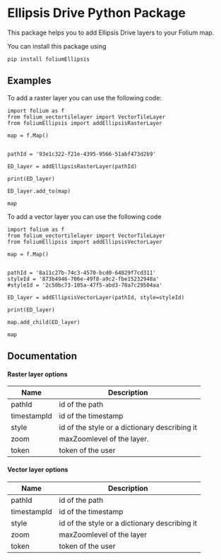# Ellipsis Drive Python Package

This package helps you to add Ellipsis Drive layers to your Folium map.

You can install this package using

`pip install foliumEllipsis`


## Examples

To add a raster layer you can use the following code:
```
import folium as f
from folium_vectortilelayer import VectorTileLayer
from foliumEllipsis import addEllipsisRasterLayer

map = f.Map()


pathId = '93e1c322-f21e-4395-9566-51abf473d2b9'

ED_layer = addEllipsisRasterLayer(pathId)

print(ED_layer)

ED_layer.add_to(map)

map
```

To add a vector layer you can use the following code

```
import folium as f
from folium_vectortilelayer import VectorTileLayer
from foliumEllipsis import addEllipsisVectorLayer

map = f.Map()


pathId = '8a11c27b-74c3-4570-bcd0-64829f7cd311'
styleId = '873b4946-706e-49f8-a9c2-fbe15232948a'
#styleId = '2c50bc73-105a-47f5-abd3-70a7c29504aa'

ED_layer = addEllipsisVectorLayer(pathId, style=styleId)

print(ED_layer)

map.add_child(ED_layer)

map

```


## Documentation


#### Raster layer options

| Name        | Description                                |
| ----------- | ------------------------------------------ |
| pathId      | id of the path                             |
| timestampId | id of the timestamp                        |
| style       | id of the style or a dictionary describing it |
| zoom     | maxZoomlevel of the layer.    |
| token       | token of the user                          |

#### Vector layer options

| Name        | Description                                |
| ----------- | ------------------------------------------ |
| pathId      | id of the path                             |
| timestampId | id of the timestamp                        |
| style       | id of the style or a dictionary describing it |
| zoom     | maxZoomlevel of the layer     |
| token       | token of the user                          |




